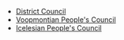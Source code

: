 - [District Council](VDC/index.md)
- [Voopmontian People's Council](VPC/index.md)
- [Icelesian People's Council](IPC/index.md)
